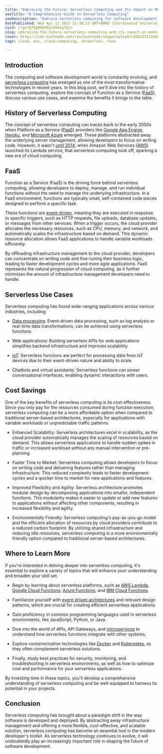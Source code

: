 ```yaml
---
title: "Embracing the Future: Serverless Computing and Its Impact on Modern Software Development"
seoTitle: "A Comprehensive Guide to Serverless Computing"
seoDescription: "Embrace serverless computing for software development. Learn about Function as a Service, cost savings, and resources"
datePublished: Wed Apr 12 2023 21:30:13 GMT+0000 (Coordinated Universal Time)
cuid: clge7gf0g00040al944ugf6jn
slug: embracing-the-future-serverless-computing-and-its-impact-on-modern-software-development
cover: https://cdn.hashnode.com/res/hashnode/image/upload/v1681331124405/ccc873c8-302d-4947-900d-279db4550253.jpeg
tags: cloud, aws, cloud-computing, serverless, faas

---
```


## Introduction

The computing and software development world is constantly evolving, and [serverless computing](https://en.wikipedia.org/wiki/Serverless_computing) has emerged as one of the most transformative technologies in recent years. In this blog post, we'll dive into the history of serverless computing, explore the concept of Function as a Service ([FaaS](https://en.wikipedia.org/wiki/Function_as_a_service)), discuss various use cases, and examine the benefits it brings to the table.

## History of Serverless Computing

The concept of serverless computing can traces back to the early 2000s when Platform as a Service ([PaaS](https://en.wikipedia.org/wiki/Platform_as_a_service)) providers like [Google App Engine](https://en.wikipedia.org/wiki/Google_App_Engine), [Heroku](https://www.heroku.com), and [Microsoft Azure](https://azure.microsoft.com) emerged. These platforms abstracted away the underlying server management, allowing developers to focus on writing code. However, it wasn't [until 2014](https://en.wikipedia.org/wiki/AWS_Lambda), when Amazon Web Services ([AWS](https://aws.amazon.com)) launched its Lambda service, that serverless computing took off, sparking a new era of cloud computing.

## FaaS

Function as a Service (FaaS) is the driving force behind serverless computing, allowing developers to deploy, manage, and run individual functions without the need to manage the underlying infrastructure. In a FaaS environment, functions are typically small, self-contained code pieces designed to perform a specific task.

These functions are [event-driven](https://en.wikipedia.org/wiki/Event-driven_programming), meaning they are executed in response to specific triggers, such as HTTP requests, file uploads, database updates, or messages from other services. When a trigger occurs, the cloud provider allocates the necessary resources, such as CPU, memory, and network, and automatically scales the infrastructure based on demand. This dynamic resource allocation allows FaaS applications to handle variable workloads efficiently.

By offloading infrastructure management to the cloud provider, developers can concentrate on writing code and fine-tuning their business logic, leading to faster development cycles and more agile applications. FaaS represents the natural progression of cloud computing, as it further minimizes the amount of infrastructure management developers need to handle.

## Serverless Use Cases

Serverless computing has found wide-ranging applications across various industries, including:

* [Data processing](https://en.wikipedia.org/wiki/Stream_processing): Event-driven data processing, such as log analysis or real-time data transformations, can be achieved using serverless functions.
    
* Web applications: Building serverless APIs for web applications simplifies backend infrastructure and improves scalability.
    
* [IoT](https://en.wikipedia.org/wiki/Internet_of_things): Serverless functions are perfect for processing data from IoT devices due to their event-driven nature and ability to scale.
    
* Chatbots and virtual assistants: Serverless functions can power conversational interfaces, enabling dynamic interactions with users.
    

## Cost Savings

One of the key benefits of serverless computing is its cost-effectiveness. Since you only pay for the resources consumed during function execution, serverless computing can be a more affordable option when compared to traditional server-based architectures, especially for applications with variable workloads or unpredictable traffic patterns.

* Enhanced Scalability: Serverless architectures excel in scalability, as the cloud provider automatically manages the scaling of resources based on demand. This allows serverless applications to handle sudden spikes in traffic or increased workload without any manual intervention or pre-planning.
    
* Faster Time to Market: Serverless computing allows developers to focus on writing code and delivering features rather than managing infrastructure. This reduced complexity leads to faster development cycles and a quicker time to market for new applications and features.
    
* Improved Flexibility and Agility: Serverless architecture promotes modular design by decomposing applications into smaller, independent functions. This modularity makes it easier to update or add new features to applications without affecting other components, resulting in increased flexibility and agility.
    
* Environmentally Friendly: Serverless computing's pay-as-you-go model and the efficient allocation of resources by cloud providers contribute to a reduced carbon footprint. By utilizing shared infrastructure and reducing idle resources, serverless computing is a more environmentally friendly option compared to traditional server-based architectures.
    

## Where to Learn More

If you're interested in delving deeper into serverless computing, it's essential to explore a variety of topics that will enhance your understanding and broaden your skill set. 

* Begin by learning about serverless platforms, such as [AWS Lambda](https://aws.amazon.com/lambda/), [Google Cloud Functions,](https://cloud.google.com/functions) [Azure Functions](https://azure.microsoft.com/en-us/products/functions/), and [IBM Cloud Functions](https://www.ibm.com/cloud/functions).
    
* Familiarize yourself with [event-driven architectures](https://en.wikipedia.org/wiki/Event-driven_architecture) and relevant design patterns, which are crucial for creating efficient serverless applications.
    
* Gain proficiency in common programming languages used in serverless environments, like JavaScript, Python, or Java. 
    
* Dive into the world of APIs, API Gateways, and [microservices](https://microservices.io) to understand how serverless functions integrate with other systems.
    
* Explore containerization technologies like [Docker](https://en.wikipedia.org/wiki/Docker_(software)) and [Kubernetes](https://kubernetes.io), as they often complement serverless solutions.
    
* Finally, study best practices for security, monitoring, and troubleshooting in serverless environments, as well as how to optimize cost and performance for your serverless applications.
    

By investing time in these topics, you'll develop a comprehensive understanding of serverless computing and be well-equipped to harness its potential in your projects.

## Conclusion

Serverless computing has brought about a paradigm shift in the way software is developed and deployed. By abstracting away infrastructure management and offering a more flexible, cost-effective, and scalable solution, serverless computing has become an essential tool in the modern developer's toolkit. As serverless technology continues to evolve, it will undoubtedly play an increasingly important role in shaping the future of software development.